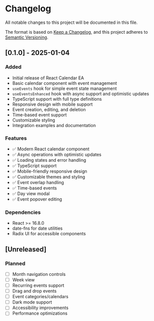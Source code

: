# Changelog

All notable changes to this project will be documented in this file.

The format is based on [Keep a Changelog](https://keepachangelog.com/en/1.0.0/),
and this project adheres to [Semantic Versioning](https://semver.org/spec/v2.0.0.html).

## [0.1.0] - 2025-01-04

### Added
- Initial release of React Calendar EA
- Basic calendar component with event management
- `useEvents` hook for simple event state management
- `useEventsEnhanced` hook with async support and optimistic updates
- TypeScript support with full type definitions
- Responsive design with mobile support
- Event creation, editing, and deletion
- Time-based event support
- Customizable styling
- Integration examples and documentation

### Features
- ✅ Modern React calendar component
- ✅ Async operations with optimistic updates
- ✅ Loading states and error handling
- ✅ TypeScript support
- ✅ Mobile-friendly responsive design
- ✅ Customizable themes and styling
- ✅ Event overlap handling
- ✅ Time-based events
- ✅ Day view modal
- ✅ Event popover editing

### Dependencies
- React >= 16.8.0
- date-fns for date utilities
- Radix UI for accessible components

## [Unreleased]

### Planned
- [ ] Month navigation controls
- [ ] Week view
- [ ] Recurring events support
- [ ] Drag and drop events
- [ ] Event categories/calendars
- [ ] Dark mode support
- [ ] Accessibility improvements
- [ ] Performance optimizations
